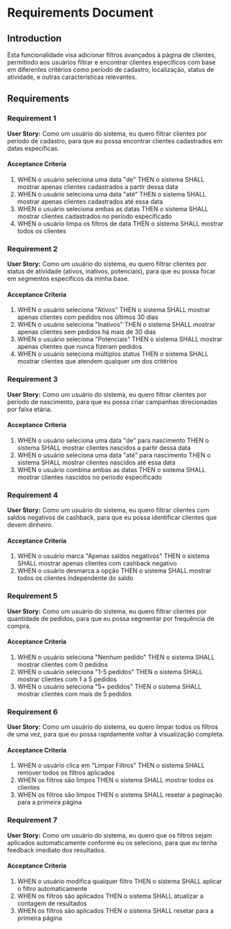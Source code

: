 # Requirements Document

## Introduction

Esta funcionalidade visa adicionar filtros avançados à página de clientes, permitindo aos usuários filtrar e encontrar clientes específicos com base em diferentes critérios como período de cadastro, localização, status de atividade, e outras características relevantes.

## Requirements

### Requirement 1

**User Story:** Como um usuário do sistema, eu quero filtrar clientes por período de cadastro, para que eu possa encontrar clientes cadastrados em datas específicas.

#### Acceptance Criteria

1. WHEN o usuário seleciona uma data "de" THEN o sistema SHALL mostrar apenas clientes cadastrados a partir dessa data
2. WHEN o usuário seleciona uma data "até" THEN o sistema SHALL mostrar apenas clientes cadastrados até essa data
3. WHEN o usuário seleciona ambas as datas THEN o sistema SHALL mostrar clientes cadastrados no período especificado
4. WHEN o usuário limpa os filtros de data THEN o sistema SHALL mostrar todos os clientes

### Requirement 2

**User Story:** Como um usuário do sistema, eu quero filtrar clientes por status de atividade (ativos, inativos, potenciais), para que eu possa focar em segmentos específicos da minha base.

#### Acceptance Criteria

1. WHEN o usuário seleciona "Ativos" THEN o sistema SHALL mostrar apenas clientes com pedidos nos últimos 30 dias
2. WHEN o usuário seleciona "Inativos" THEN o sistema SHALL mostrar apenas clientes sem pedidos há mais de 30 dias
3. WHEN o usuário seleciona "Potenciais" THEN o sistema SHALL mostrar apenas clientes que nunca fizeram pedidos
4. WHEN o usuário seleciona múltiplos status THEN o sistema SHALL mostrar clientes que atendem qualquer um dos critérios

### Requirement 3

**User Story:** Como um usuário do sistema, eu quero filtrar clientes por período de nascimento, para que eu possa criar campanhas direcionadas por faixa etária.

#### Acceptance Criteria

1. WHEN o usuário seleciona uma data "de" para nascimento THEN o sistema SHALL mostrar clientes nascidos a partir dessa data
2. WHEN o usuário seleciona uma data "até" para nascimento THEN o sistema SHALL mostrar clientes nascidos até essa data
3. WHEN o usuário combina ambas as datas THEN o sistema SHALL mostrar clientes nascidos no período especificado

### Requirement 4

**User Story:** Como um usuário do sistema, eu quero filtrar clientes com saldos negativos de cashback, para que eu possa identificar clientes que devem dinheiro.

#### Acceptance Criteria

1. WHEN o usuário marca "Apenas saldos negativos" THEN o sistema SHALL mostrar apenas clientes com cashback negativo
2. WHEN o usuário desmarca a opção THEN o sistema SHALL mostrar todos os clientes independente do saldo

### Requirement 5

**User Story:** Como um usuário do sistema, eu quero filtrar clientes por quantidade de pedidos, para que eu possa segmentar por frequência de compra.

#### Acceptance Criteria

1. WHEN o usuário seleciona "Nenhum pedido" THEN o sistema SHALL mostrar clientes com 0 pedidos
2. WHEN o usuário seleciona "1-5 pedidos" THEN o sistema SHALL mostrar clientes com 1 a 5 pedidos
3. WHEN o usuário seleciona "5+ pedidos" THEN o sistema SHALL mostrar clientes com mais de 5 pedidos

### Requirement 6

**User Story:** Como um usuário do sistema, eu quero limpar todos os filtros de uma vez, para que eu possa rapidamente voltar à visualização completa.

#### Acceptance Criteria

1. WHEN o usuário clica em "Limpar Filtros" THEN o sistema SHALL remover todos os filtros aplicados
2. WHEN os filtros são limpos THEN o sistema SHALL mostrar todos os clientes
3. WHEN os filtros são limpos THEN o sistema SHALL resetar a paginação para a primeira página

### Requirement 7

**User Story:** Como um usuário do sistema, eu quero que os filtros sejam aplicados automaticamente conforme eu os seleciono, para que eu tenha feedback imediato dos resultados.

#### Acceptance Criteria

1. WHEN o usuário modifica qualquer filtro THEN o sistema SHALL aplicar o filtro automaticamente
2. WHEN os filtros são aplicados THEN o sistema SHALL atualizar a contagem de resultados
3. WHEN os filtros são aplicados THEN o sistema SHALL resetar para a primeira página